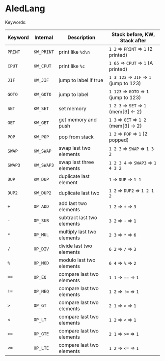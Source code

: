 # AledLang

Keywords:

| Keyword | Internal    | Description               | Stack before, KW, Stack after           |
|---------|-------------|---------------------------|-----------------------------------------|
| `PRINT` | `KW_PRINT`  | print like `%d\n`         | `1 2` => `PRINT` => `1`     (2 printed) |
| `CPUT`  | `KW_CPUT`   | print like `%c`           | `1 65` => `CPUT` => `1`     (A printed) |
| `JIF`   | `KW_JIF`    | jump to label if true     | `1 3 123` => `JIF` => `1` (jump to 123) |
| `GOTO`  | `KW_GOTO`   | jump to label             | `1 123` => `GOTO` => `1`  (jump to 123) |
| `SET`   | `KW_SET`    | set memory                | `1 2 3` => `SET` => `1`   (mem[3] <- 2) |
| `GET`   | `KW_GET`    | get memory and push       | `1 3` => `GET` => `1 2`   (mem[3] -> 2) |
| `POP`   | `KW_POP`    | pop from stack            | `1 2` => `POP` => `1`        (2 popped) |
| `SWAP`  | `KW_SWAP`   | swap last two elements    | `1 2 3` => `SWAP` => `1 3 2`            |
| `SWAP3` | `KW_SWAP3`  | swap last three elements  | `1 2 3 4` => `SWAP3` => `1 4 3 2`       |
| `DUP`   | `KW_DUP`    | duplicate last element    | `1` => `DUP` => `1 1`                   |
| `DUP2`  | `KW_DUP2`   | duplicate last two        | `1 2` => `DUP2` => `1 2 1 2`            |
| `+`     | `OP_ADD`    | add last two elements     | `1 2` => `+` => `3`                     |
| `-`     | `OP_SUB`    | subtract last two elements| `3 2` => `-` => `1`                     |
| `*`     | `OP_MUL`    | multiply last two elements| `2 3` => `*` => `6`                     |
| `/`     | `OP_DIV`    | divide last two elements  | `6 2` => `/` => `3`                     |
| `%`     | `OP_MOD`    | modulo last two elements  | `6 4` => `%` => `2`                     |
| `==`    | `OP_EQ`     | compare last two elements | `1 1` => `==` => `1`                    |
| `!=`    | `OP_NEQ`    | compare last two elements | `1 2` => `!=` => `1`                    |
| `>`     | `OP_GT`     | compare last two elements | `2 1` => `>` => `1`                     |
| `<`     | `OP_LT`     | compare last two elements | `1 2` => `<` => `1`                     |
| `>=`    | `OP_GTE`    | compare last two elements | `2 1` => `>=` => `1`                    |
| `<=`    | `OP_LTE`    | compare last two elements | `1 2` => `<=` => `1`                    |
